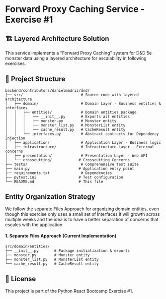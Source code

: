 # Forward Proxy Caching Service - Exercise #1

## 🏗️ **Layered Architecture Solution**

This service implements a "Forward Proxy Caching" system for D&D 5e monster data using a layered architecture for escalability in following exercises.

## 📁 **Project Structure**

```
backend/contributors/danielmadriz/dnd/
├── src/                          # Source code with layered architecture
│   ├── domain/                   # Domain Layer - Business entities & interfaces
│   │   ├── entities/             # Domain entities package
│   │   │   ├── __init__.py       # Exports all entities
│   │   │   ├── monster.py        # Monster entity
│   │   │   ├── monster_list.py   # MonsterList entity
│   │   │   └── cache_result.py   # CacheResult entity
│   │   └── interfaces.py         # Abstract contracts for Dependency Injection
│   ├── application/              # Application Layer - Business logic
│   ├── infrastructure/           # Infrastructure Layer - External concerns
│   ├── presentation/             # Presentation Layer - Web API
│   └── crosscutting/            # Crosscutting Concerns
├── tests/                        # Comprehensive test suite
├── main.py                      # Application entry point
├── requirements.txt              # Dependencies
├── pytest.ini                   # Test configuration
└── README.md                    # This file
```

## **Entity Organization Strategy**

We follow the separate Files Approach for organizing domain entities, even though this exercise only uses a small set of interfaces it will growth across multiple weeks and the idea is to have a better separation of concerns that escales with the application:

#### **1. Separate Files Approach (Current Implementation)**

```
src/domain/entities/
├── __init__.py       # Package initialization & exports
├── monster.py        # Monster entity
├── monster_list.py   # MonsterList entity
└── cache_result.py   # CacheResult entity
```

## 📝 **License**

This project is part of the Python React Bootcamp Exercise #1.
